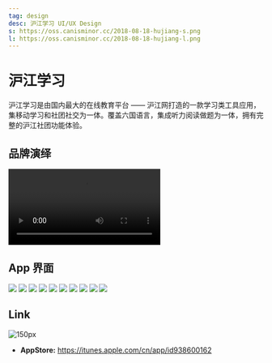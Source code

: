 ```yaml
---
tag: design
desc: 沪江学习 UI/UX Design
s: https://oss.canisminor.cc/2018-08-18-hujiang-s.png
l: https://oss.canisminor.cc/2018-08-18-hujiang-l.png
---
```


# 沪江学习

沪江学习是由国内最大的在线教育平台 —— 沪江网打造的一款学习类工具应用，集移动学习和社团社交为一体。覆盖六国语言，集成听力阅读做题为一体，拥有完整的沪江社团功能体验。

## 品牌演绎

![video](https://oss.canisminor.cc/hujiang.mp4)

## App 界面

![](https://oss.canisminor.cc/project/hj/hj_1.png)
![](https://oss.canisminor.cc/project/hj/hj_2.png)
![](https://oss.canisminor.cc/project/hj/hj_3.png)
![](https://oss.canisminor.cc/project/hj/hj_4.png)
![](https://oss.canisminor.cc/project/hj/hj_5.png)
![](https://oss.canisminor.cc/project/hj/hj_6.png)
![](https://oss.canisminor.cc/project/hj/hj_7.png)
![](https://oss.canisminor.cc/project/hj/hj_8.png)
![](https://oss.canisminor.cc/project/hj/hj_9.png)
![](https://oss.canisminor.cc/project/hj/hj_10.png)

## Link

![150px](https://oss.canisminor.cc/2018-08-22-233432.jpg)

- **AppStore:** <https://itunes.apple.com/cn/app/id938600162>
